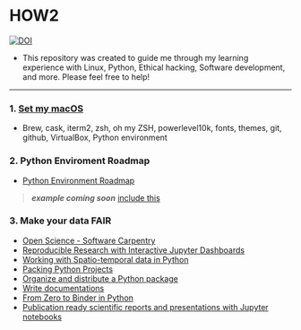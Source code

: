 # HOW2

[![DOI](https://zenodo.org/badge/DOI/10.5281/zenodo.6464246.svg) ](https://doi.org/10.5281/zenodo.6464246)

* This repository was created to guide me through my learning experience with Linux, Python, Ethical hacking, Software development, and more. Please feel free to help!
------------------------------------------------------

### 1. [Set my macOS](https://github.com/fcarvalhopacheco/HOW2/blob/master/1.macos/myOSsetup.md)

+ Brew, cask, iterm2, zsh, oh my ZSH, powerlevel10k, fonts, themes, git, github, VirtualBox, Python environment

### 2. Python Enviroment Roadmap

+ [Python Environment Roadmap](https://github.com/fcarvalhopacheco/HOW2/blob/master/1.macos/python_env.pdf)
> ***example coming soon***
> [include this](https://currents.soest.hawaii.edu/ocn_data_analysis/installation.html)
### 3. Make your data FAIR

+ [Open Science - Software Carpentry](https://swcarpentry.github.io/git-novice/10-open/index.html)
+ [Reproducible Research with Interactive Jupyter Dashboards](https://annefou.github.io/jupyter_dashboards/)
+ [Working with Spatio-temporal data in Python](https://annefou.github.io/metos_python/)
+ [Packing Python Projects](https://packaging.python.org/tutorials/packaging-projects/) 
+ [Organize and distribute a Python package](https://nordicesmhub.github.io/deep_python/17-distribute/index.html)
+ [Write documentations](https://coderefinery.github.io/documentation/)
+ [From Zero to Binder in Python](https://github.com/alan-turing-institute/the-turing-way/blob/master/workshops/boost-research-reproducibility-binder/workshop-presentations/zero-to-binder-python.md)
+ [Publication ready scientific reports and presentations with Jupyter notebooks](https://annefou.github.io/jupyter_publish/)


